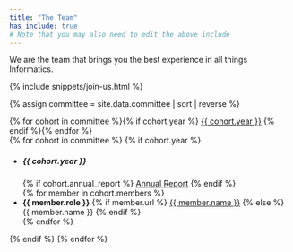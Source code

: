 ```yaml
---
title: "The Team"
has_include: true
# Note that you may also need to edit the above include
---
```


We are the team that brings you the best experience in all things Informatics.

{% include snippets/join-us.html %}

{% assign committee = site.data.committee | sort | reverse %}

<div class="row">
	<div class="col-xl-2 col-lg-3 order-lg-2 col-sm-12">
		<nav id="cohorts" class="nav nav-pills list-group" role="tablist">
			{% for cohort in committee %}{% if cohort.year %}
				<a class="d-flex list-group-item justify-content-center"
						data-toggle="pill"
						role="pill"
						href="#cohort-{{ cohort.year | slugify }}"
						{% if committee[0] == cohort %}
						class="d-flex list-group-item justify-content-center active"
						aria-expanded="true"
						{% endif %}
				>{{ cohort.year }}</a>
			{% endif %}{% endfor %}
		</nav>
	</div>
	<!-- -->
	<!-- -->
	<div class="col-lg-8 pull-lg-3 order-lg-1 col-sm-12">
		<div class="tab-content">
		{% for cohort in committee %}
			{% if cohort.year %}
			<div
				class="tab-pane fade {% if committee[0] == cohort %}show active{% endif %}"
				id="cohort-{{ cohort.year | slugify }}"
				role="tabpanel"
			>
			<ul class="list-group mb-4">
				<li class="d-flex list-group-item justify-content-between">
					<h5 class="mb-0">{{ cohort.year }}</h5>
					<span>
						<!--<a class="btn disabled btn-sm btn-outline-danger" href="#">Financial Report</a>-->
						{% if cohort.annual_report %}
						<a class="btn btn-sm btn-outline-danger" href="https://github.com/compsoc-edinburgh/annual-reports/blob/master/{{ cohort.year | slugify }}.pdf">Annual Report</a>
						{% endif %}
					</span>
				</li>
				{% for member in cohort.members %}
					<li class="d-flex list-group-item justify-content-between">
						<strong>{{ member.role }}</strong>
						<span>
							{% if member.url %}
								<a href="{{ member.url }}">{{ member.name }}</a>
							{% else %}
								{{ member.name }}
							{% endif %}
						</span>
					</li>
				{% endfor %}
			</ul>
			</div>
			{% endif %}
		{% endfor %}
		</div>
	</div>
</div>
